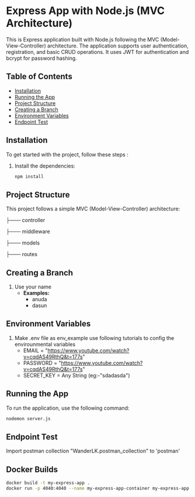 # Express App with Node.js (MVC Architecture)

This is Express application built with Node.js following the MVC (Model-View-Controller) architecture. The application supports user authentication, registration, and basic CRUD operations. It uses JWT for authentication and bcrypt for password hashing.

## Table of Contents

- [Installation](#installation)
- [Running the App](#running-the-app)
- [Project Structure](#project-structure)
- [Creating a Branch](#creating-a-branch)
- [Environment Variables](#environment-variables)
- [Endpoint Test](#endpoint-test)

## Installation

To get started with the project, follow these steps :

1. Install the dependencies:

    ```bash
    npm install
    ```
## Project Structure

This project follows a simple MVC (Model-View-Controller) architecture:

├─── controller

├─── middleware

├─── models

├─── routes

## Creating a Branch

1. Use your name
    - **Examples:**
        - anuda
        - dasun

## Environment Variables
1. Make .env file as env_example
   use following tutorials to config the envirounmental variables
   - EMAIL = "https://www.youtube.com/watch?v=cqdAS49RthQ&t=177s"
   - PASSWORD = "https://www.youtube.com/watch?v=cqdAS49RthQ&t=177s"
   - SECRET_KEY = Any String (eg:-"sdadasda")


## Running the App

To run the application, use the following command:

```bash
nodemon server.js
```

## Endpoint Test

Import postman collection "WanderLK.postman_collection" to 'postman'

## Docker Builds

```bash
docker build -t my-express-app .
docker run -p 4040:4040 --name my-express-app-container my-express-app
```